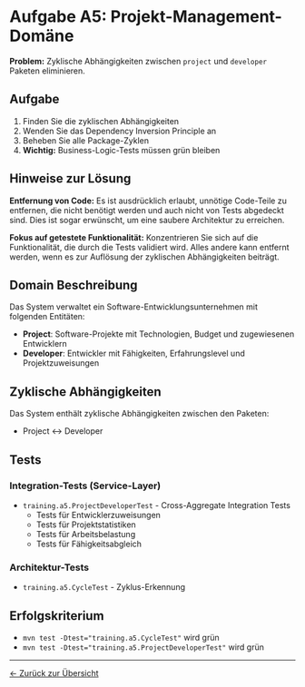 # Aufgabe A5: Projekt-Management-Domäne

**Problem:** Zyklische Abhängigkeiten zwischen `project` und `developer` Paketen eliminieren.

## Aufgabe

1. Finden Sie die zyklischen Abhängigkeiten
2. Wenden Sie das Dependency Inversion Principle an
3. Beheben Sie alle Package-Zyklen
4. **Wichtig:** Business-Logic-Tests müssen grün bleiben

## Hinweise zur Lösung

**Entfernung von Code:** Es ist ausdrücklich erlaubt, unnötige Code-Teile zu entfernen, die nicht benötigt werden und auch nicht von Tests abgedeckt sind. Dies ist sogar erwünscht, um eine saubere Architektur zu erreichen.

**Fokus auf getestete Funktionalität:** Konzentrieren Sie sich auf die Funktionalität, die durch die Tests validiert wird. Alles andere kann entfernt werden, wenn es zur Auflösung der zyklischen Abhängigkeiten beiträgt.

## Domain Beschreibung

Das System verwaltet ein Software-Entwicklungsunternehmen mit folgenden Entitäten:
- **Project**: Software-Projekte mit Technologien, Budget und zugewiesenen Entwicklern
- **Developer**: Entwickler mit Fähigkeiten, Erfahrungslevel und Projektzuweisungen

## Zyklische Abhängigkeiten

Das System enthält zyklische Abhängigkeiten zwischen den Paketen:
- Project ↔ Developer

## Tests

### Integration-Tests (Service-Layer)
- `training.a5.ProjectDeveloperTest` - Cross-Aggregate Integration Tests
  - Tests für Entwicklerzuweisungen
  - Tests für Projektstatistiken
  - Tests für Arbeitsbelastung
  - Tests für Fähigkeitsabgleich

### Architektur-Tests
- `training.a5.CycleTest` - Zyklus-Erkennung

## Erfolgskriterium

- `mvn test -Dtest="training.a5.CycleTest"` wird grün
- `mvn test -Dtest="training.a5.ProjectDeveloperTest"` wird grün

---
[← Zurück zur Übersicht](../../../../../README.md)
